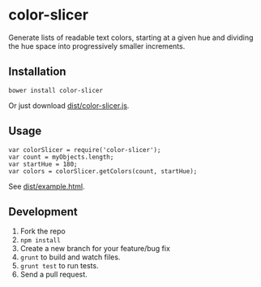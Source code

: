color-slicer
=======

Generate lists of readable text colors, starting at a given hue and
dividing the hue space into progressively smaller increments.

Installation
------------

`bower install color-slicer`

Or just download [dist/color-slicer.js](https://raw.github.com/instructure/color-slicer/master/dist/color-slicer.js).

Usage
-----

```
var colorSlicer = require('color-slicer');
var count = myObjects.length;
var startHue = 180;
var colors = colorSlicer.getColors(count, startHue);
```

See [dist/example.html](https://github.com/instructure/color-slicer/blob/master/dist/example.html).

Development
-----------

1. Fork the repo
2. `npm install`
3. Create a new branch for your feature/bug fix
4. `grunt` to build and watch files.
5. `grunt test` to run tests.
6. Send a pull request.

